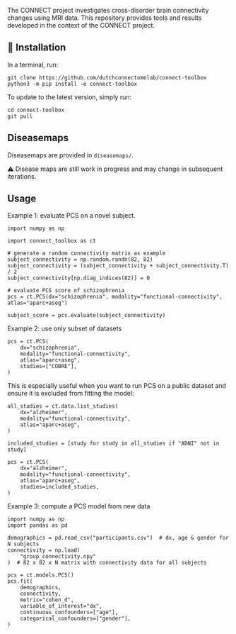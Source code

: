 The CONNECT project investigates cross-disorder brain connectivity changes using MRI data. 
This repository provides tools and results developed in the context of the  CONNECT project.

## :hammer: Installation

In a terminal, run:

```
git clone https://github.com/dutchconnectomelab/connect-toolbox
python3 -m pip install -e connect-toolbox
```

To update to the latest version, simply run:

```
cd connect-toolbox
git pull
```

## Diseasemaps

Diseasemaps are provided in `diseasemaps/`.

:warning: Disease maps are still work in progress and may change in subsequent iterations.

## Usage

Example 1: evaluate PCS on a novel subject.

```
import numpy as np

import connect_toolbox as ct

# generate a random connectivity matrix as example
subject_connectivity = np.random.randn(82, 82)
subject_connectivity = (subject_connectivity + subject_connectivity.T) / 2
subject_connectivity[np.diag_indices(82)] = 0

# evaluate PCS score of schizophrenia
pcs = ct.PCS(dx="schizophrenia", modality="functional-connectivity", atlas="aparc+aseg")

subject_score = pcs.evaluate(subject_connectivity)
```

Example 2: use only subset of datasets

```
pcs = ct.PCS(
    dx="schizophrenia",
    modality="functional-connectivity",
    atlas="aparc+aseg",
    studies=["COBRE"],
)
```

This is especially useful when you want to run PCS on a public dataset and ensure it is excluded from fitting the model:

```
all_studies = ct.data.list_studies(
    dx="alzheimer",
    modality="functional-connectivity",
    atlas="aparc+aseg",
)

included_studies = [study for study in all_studies if "ADNI" not in study]

pcs = ct.PCS(
    dx="alzheimer",
    modality="functional-connectivity",
    atlas="aparc+aseg",
    studies=included_studies,
)
```

Example 3: compute a PCS model from new data

```
import numpy as np
import pandas as pd

demographics = pd.read_csv("participants.csv")  # dx, age & gender for N subjects
connectivity = np.load(
    "group_connectivity.npy"
)  # 82 x 82 x N matrix with connectivity data for all subjects

pcs = ct.models.PCS()
pcs.fit(
    demographics,
    connectivity,
    metric="cohen_d",
    variable_of_interest="dx",
    continuous_confounders=["age"],
    categorical_confounders=["gender"],
)
```